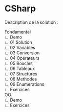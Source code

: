 # CSharp

Description de la solution :

Fondamental  
∟ Demo  
  ∟ 01 Solution  
  ∟ 02 Variables  
  ∟ 03 Conversion  
  ∟ 04 Operateurs  
  ∟ 05 Boucles  
  ∟ 06 Tableaux  
  ∟ 07 Structures  
  ∟ 08 Methodes  
  ∟ 09 Enumerations  
∟ Exercices  
OO  
∟ Demo  
∟ Exercices  
